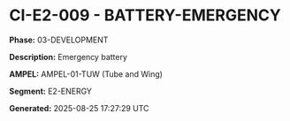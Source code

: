 # CI-E2-009 - BATTERY-EMERGENCY

**Phase:** 03-DEVELOPMENT

**Description:** Emergency battery

**AMPEL:** AMPEL-01-TUW (Tube and Wing)

**Segment:** E2-ENERGY

**Generated:** 2025-08-25 17:27:29 UTC
